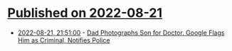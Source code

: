 # [Published on 2022-08-21](index.md)

* [2022-08-21, 21:51:00](https://tech.slashdot.org/story/22/08/21/2148215/dad-photographs-son-for-doctor-google-flags-him-as-criminal-notifies-police?utm_source=rss1.0mainlinkanon&utm_medium=feed) - [Dad Photographs Son for Doctor. Google Flags Him as Criminal, Notifies Police](https://tech.slashdot.org/story/22/08/21/2148215/dad-photographs-son-for-doctor-google-flags-him-as-criminal-notifies-police?utm_source=rss1.0mainlinkanon&utm_medium=feed)
